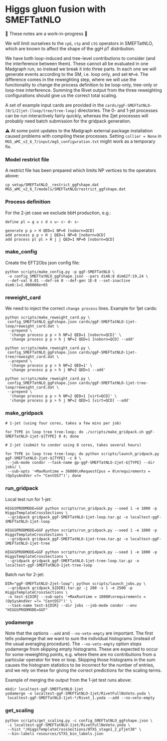 # Higgs gluon fusion with SMEFTatNLO

🚧 These notes are a work-in-progress 🚧

We will limit ourselves to the `cpG`, `ctp` and `ctG` operators in SMEFTatNLO, which are known to affect the shape of the ggH pT distribution.

We have both loop-induced and tree-level contributions to consider (and the interference between them).
These cannot all be evaluated in one Madgraph run, so instead we break it into three parts.
In each one we will generate events according to the SM, i.e. loop only, and set `NP=0`.
The difference comes in the reweighting step, where we will use the functionality to change the process definition to be loop-only, tree-only or loop-tree interference.
Summing the Rivet output from the three reweighting configurations should give us the correct total scaling.

A set of example input cards are provided in the `cards/ggF-SMEFTatNLO-[0/1/2]jet-[loop/tree/tree-loop]` directories.
The 0- and 1-jet processes can be run interactively fairly quickly, whereas the 2jet processes will probably need batch submission for the gridpack generation.

⚠️ At some point updates to the Madgraph external package installation caused problems with compiling these processes.
Setting `collier = None` in `MG5_aMC_v2_6_7/input/mg5_configuration.txt` might work as a temporary fix.

### Model restrict file

A restrict file has been prepared which limits NP vertices to the operators above:

```shell
cp setup/SMEFTatNLO__restrict_ggFshape.dat MG5_aMC_v2_6_7/models/SMEFTatNLO/restrict_ggFshape.dat
```

### Process definition

For the 2-jet case we exclude bbH production, e.g.:

```
define pl = g u c d s u~ c~ d~ s~

generate p p > H QED=1 NP=0 [noborn=QCD]
add process p p > H j QED=1 NP=0 [noborn=QCD]
add process pl pl > H j j QED=1 NP=0 [noborn=QCD]
```

### make_config

Create the EFT2Obs json config file:

```shell
python scripts/make_config.py -p ggF-SMEFTatNLO \
 -o config_SMEFTatNLO_ggFshape.json --pars dim6:8 dim62f:19,24 \
 --def-val 0.01 --def-sm 0 --def-gen 1E-8 --set-inactive dim6:1=1.000000e+03
```

### reweight_card

We need to inject the correct `change process` lines. Example for 1jet cards:

```shell
python scripts/make_reweight_card.py \
 config_SMEFTatNLO_ggFshape.json cards/ggF-SMEFTatNLO-1jet-loop/reweight_card.dat \
 --prepend \
  'change process p p > h NP=2 QED=1 [noborn=QCD]' \
  'change process p p > h j NP=2 QED=1 [noborn=QCD] --add'

python scripts/make_reweight_card.py \
 config_SMEFTatNLO_ggFshape.json cards/ggF-SMEFTatNLO-1jet-tree/reweight_card.dat \
 --prepend \
  'change process p p > h NP=2 QED=1' \
  'change process p p > h j NP=2 QED=1 --add'

python scripts/make_reweight_card.py \
 config_SMEFTatNLO_ggFshape.json cards/ggF-SMEFTatNLO-1jet-tree-loop/reweight_card.dat \
 --prepend \
  'change process p p > h NP=2 QED=1 [virt=QCD]' \
  'change process p p > h j NP=2 QED=1 [virt=QCD] --add'
```

### make_gridpack

```shell
# 1-jet (using four cores, takes a few mins per job)

for TYPE in loop tree tree-loop; do ./scripts/make_gridpack.sh ggF-SMEFTatNLO-1jet-${TYPE} 0 4; done

# 2-jet (submit to condor using 8 cores, takes several hours)

for TYPE in loop tree tree-loop; do python scripts/launch_gridpack.py ggF-SMEFTatNLO-2jet-${TYPE} -c 8 \
 --job-mode condor --task-name gp-ggF-SMEFTatNLO-2jet-${TYPE} --dir jobs/ \
 --sub-opts '+MaxRuntime = 36000\nRequestCpus = 8\nrequirements = (OpSysAndVer =?= "CentOS7")'; done
```

### run_gridpack

Local test run for 1-jet:

```shell
HIGGSPRODMODE=GGF python scripts/run_gridpack.py --seed 1 -e 1000 -p HiggsTemplateCrossSections \
 --gridpack gridpack_ggF-SMEFTatNLO-1jet-loop.tar.gz -o localtest-ggF-SMEFTatNLO-1jet-loop

HIGGSPRODMODE=GGF python scripts/run_gridpack.py --seed 1 -e 1000 -p HiggsTemplateCrossSections \
 --gridpack gridpack_ggF-SMEFTatNLO-1jet-tree.tar.gz -o localtest-ggF-SMEFTatNLO-1jet-tree

HIGGSPRODMODE=GGF python scripts/run_gridpack.py --seed 1 -e 1000 -p HiggsTemplateCrossSections \
 --gridpack gridpack_ggF-SMEFTatNLO-1jet-tree-loop.tar.gz -o localtest-ggF-SMEFTatNLO-1jet-tree-loop
```

Batch run for 2-jet:

```shell
DIR="ggF-SMEFTatNLO-2jet-loop"; python scripts/launch_jobs.py \
 --gridpack gridpack_${DIR}.tar.gz -j 200 -s 1 -e 2500 -p HiggsTemplateCrossSections \
 -o test-${DIR} --sub-opts '+MaxRuntime = 18000\nrequirements = (OpSysAndVer =?= "CentOS7")' \
 --task-name test-${DIR} --dir jobs --job-mode condor --env "HIGGSPRODMODE=GGF"
```

### yodamerge

Note that the options `--add` and `--no-veto-empty` are important.
The first tells yodamege that we want to sum the individual histograms (instead of the usual averaging procedure).
The `--no-veto-empty` option stops yodamerge from skipping empty histograms.
These are expected to occur for some reweighting points, e.g. where there are no contributions from a particular operator for tree or loop.
Skipping those histograms in the sum causes the histogram statistics to be incorrect for the number of entries, and we rely on these for giving the correct predictions for the scaling terms.

Example of merging the output from the 1-jet test runs above:

```shell
mkdir localtest-ggF-SMEFTatNLO-1jet
yodamerge -o localtest-ggF-SMEFTatNLO-1jet/RivetFullNoVeto.yoda \
 localtest-ggF-SMEFTatNLO-1jet-*/Rivet_1.yoda --add --no-veto-empty
```

### get_scaling

```shell
python scripts/get_scaling.py -c config_SMEFTatNLO_ggFshape.json \
 -i localtest-ggF-SMEFTatNLO-1jet/RivetFullNoVeto.yoda \
 --hist "/HiggsTemplateCrossSections/HTXS_stage1_2_pTjet30" \
 --bin-labels resources/STXS_bin_labels.json
```







